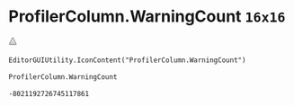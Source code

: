 # ProfilerColumn.WarningCount `16x16`
<img src="/img/ProfilerColumn.WarningCount.png" width=16 height=16>

``` CSharp
EditorGUIUtility.IconContent("ProfilerColumn.WarningCount")
```
```
ProfilerColumn.WarningCount
```
```
-8021192726745117861
```
